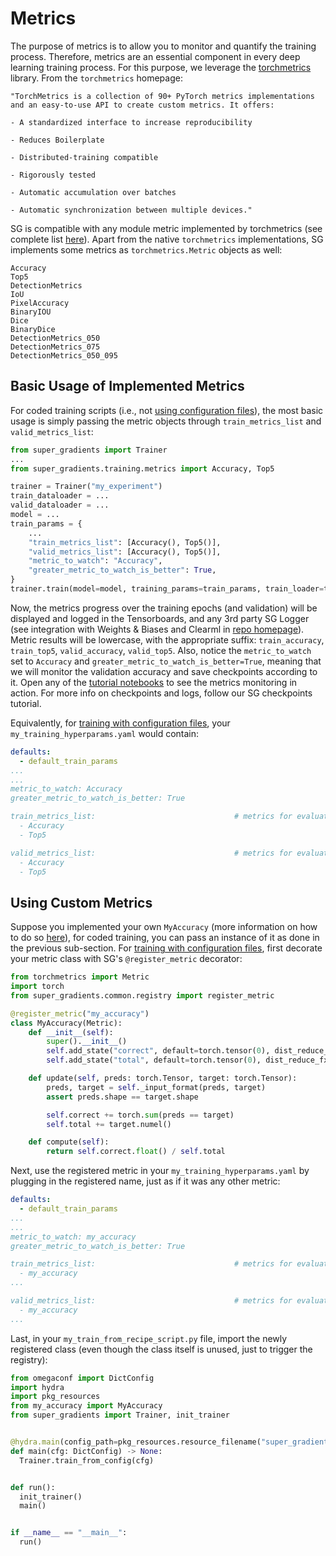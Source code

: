 # Metrics

The purpose of metrics is to allow you to monitor and quantify the training process. Therefore, metrics are an essential component in every deep learning training process.
For this purpose, we leverage the [torchmetrics](https://torchmetrics.rtfd.io/en/latest/) library.
From the `torchmetrics` homepage:

    "TorchMetrics is a collection of 90+ PyTorch metrics implementations and an easy-to-use API to create custom metrics. It offers:
    
    - A standardized interface to increase reproducibility
    
    - Reduces Boilerplate
    
    - Distributed-training compatible
    
    - Rigorously tested
    
    - Automatic accumulation over batches
    
    - Automatic synchronization between multiple devices."

SG is compatible with any module metric implemented by torchmetrics (see complete list [here](https://torchmetrics.rtfd.io/en/latest/)).
Apart from the native `torchmetrics` implementations, SG implements some metrics as `torchmetrics.Metric` objects as well:

    Accuracy
    Top5
    DetectionMetrics
    IoU
    PixelAccuracy
    BinaryIOU
    Dice
    BinaryDice
    DetectionMetrics_050
    DetectionMetrics_075
    DetectionMetrics_050_095

## Basic Usage of Implemented Metrics

For coded training scripts (i.e., not [using configuration files](configuration_files.md)), the most basic usage is simply passing the metric objects through
`train_metrics_list` and `valid_metrics_list`:

```python
from super_gradients import Trainer
...
from super_gradients.training.metrics import Accuracy, Top5

trainer = Trainer("my_experiment")
train_dataloader = ...
valid_dataloader = ...
model = ...
train_params = {
    ...
    "train_metrics_list": [Accuracy(), Top5()],
    "valid_metrics_list": [Accuracy(), Top5()],
    "metric_to_watch": "Accuracy",
    "greater_metric_to_watch_is_better": True,
}
trainer.train(model=model, training_params=train_params, train_loader=train_dataloader, valid_loader=valid_dataloader)
```

Now, the metrics progress over the training epochs (and validation) will be displayed and logged in the Tensorboards, and any 3rd party SG Logger (see integration with Weights & Biases and Clearml in [repo homepage](https://github.com/Deci-AI/super-gradients#-integration-to-weights-and-biases-)).
Metric results will be lowercase, with the appropriate suffix: `train_accuracy`, `train_top5`, `valid_accuracy`, `valid_top5`.
Also, notice the `metric_to_watch` set to `Accuracy` and `greater_metric_to_watch_is_better=True`, meaning that we will monitor the validation accuracy and save checkpoints according to it.
Open any of the [tutorial notebooks](https://github.com/Deci-AI/super-gradients#getting-started) to see the metrics monitoring in action.
For more info on checkpoints and logs, follow our SG checkpoints tutorial.

Equivalently, for [training with configuration files](configuration_files.md), your `my_training_hyperparams.yaml` would contain:
```yaml
defaults:
  - default_train_params
...
...
metric_to_watch: Accuracy
greater_metric_to_watch_is_better: True

train_metrics_list:                               # metrics for evaluation
  - Accuracy
  - Top5

valid_metrics_list:                               # metrics for evaluation
  - Accuracy
  - Top5
```

## Using Custom Metrics

Suppose you implemented your own `MyAccuracy` (more information on how to do so [here](https://torchmetrics.readthedocs.io/en/latest/pages/implement.html)), for coded training, you can pass an instance of it as done in the previous sub-section.
For [training with configuration files](configuration_files.md), first decorate your metric class with SG's `@register_metric` decorator:
```python
from torchmetrics import Metric
import torch
from super_gradients.common.registry import register_metric

@register_metric("my_accuracy")
class MyAccuracy(Metric):
    def __init__(self):
        super().__init__()
        self.add_state("correct", default=torch.tensor(0), dist_reduce_fx="sum")
        self.add_state("total", default=torch.tensor(0), dist_reduce_fx="sum")

    def update(self, preds: torch.Tensor, target: torch.Tensor):
        preds, target = self._input_format(preds, target)
        assert preds.shape == target.shape

        self.correct += torch.sum(preds == target)
        self.total += target.numel()

    def compute(self):
        return self.correct.float() / self.total
```

Next, use the registered metric in your `my_training_hyperparams.yaml` by plugging in the registered name, just as if it was any other metric:
```yaml
defaults:
  - default_train_params
...
...
metric_to_watch: my_accuracy
greater_metric_to_watch_is_better: True

train_metrics_list:                               # metrics for evaluation
  - my_accuracy
...

valid_metrics_list:                               # metrics for evaluation
  - my_accuracy
...
```

Last, in your ``my_train_from_recipe_script.py`` file, import the newly registered class (even though the class itself is unused, just to trigger the registry):
        
```python
from omegaconf import DictConfig
import hydra
import pkg_resources
from my_accuracy import MyAccuracy
from super_gradients import Trainer, init_trainer


@hydra.main(config_path=pkg_resources.resource_filename("super_gradients.recipes", ""), version_base="1.2")
def main(cfg: DictConfig) -> None:
  Trainer.train_from_config(cfg)


def run():
  init_trainer()
  main()


if __name__ == "__main__":
  run()
```
